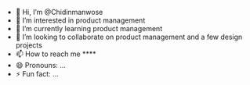 - 👋 Hi, I’m @Chidinmanwose
- 👀 I’m interested in product management
- 🌱 I’m currently learning product management
- 💞️ I’m looking to collaborate on product management and a few design projects
- 📫 How to reach me ****
- 😄 Pronouns: ...
- ⚡ Fun fact: ...

<!---
Chidinmanwose/Chidinmanwose is a ✨ special ✨ repository because its `README.md` (this file) appears on your GitHub profile.
You can click the Preview link to take a look at your changes.
--->
